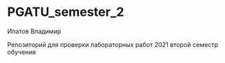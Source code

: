 # PGATU_semester_2

Ипатов Владимир

Репозиторий для проверки лабораторных работ 
2021 второй семестр обучения
